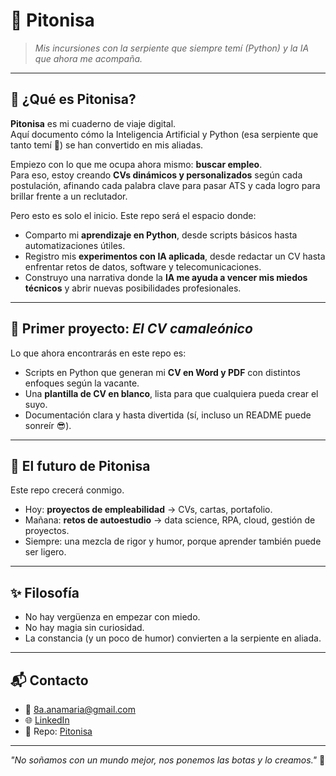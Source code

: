 # 🔮 Pitonisa  
> *Mis incursiones con la serpiente que siempre temí (Python) y la IA que ahora me acompaña.*  

---

## 🌱 ¿Qué es Pitonisa?
**Pitonisa** es mi cuaderno de viaje digital.  
Aquí documento cómo la Inteligencia Artificial y Python (esa serpiente que tanto temí 🐍) se han convertido en mis aliadas.  

Empiezo con lo que me ocupa ahora mismo: **buscar empleo**.  
Para eso, estoy creando **CVs dinámicos y personalizados** según cada postulación, afinando cada palabra clave para pasar ATS y cada logro para brillar frente a un reclutador.  

Pero esto es solo el inicio. Este repo será el espacio donde:  
- Comparto mi **aprendizaje en Python**, desde scripts básicos hasta automatizaciones útiles.  
- Registro mis **experimentos con IA aplicada**, desde redactar un CV hasta enfrentar retos de datos, software y telecomunicaciones.  
- Construyo una narrativa donde la **IA me ayuda a vencer mis miedos técnicos** y abrir nuevas posibilidades profesionales.  

---

## 🚀 Primer proyecto: *El CV camaleónico*
Lo que ahora encontrarás en este repo es:  
- Scripts en Python que generan mi **CV en Word y PDF** con distintos enfoques según la vacante.  
- Una **plantilla de CV en blanco**, lista para que cualquiera pueda crear el suyo.  
- Documentación clara y hasta divertida (sí, incluso un README puede sonreír 😎).  

---

## 🔮 El futuro de Pitonisa
Este repo crecerá conmigo.  
- Hoy: **proyectos de empleabilidad** → CVs, cartas, portafolio.  
- Mañana: **retos de autoestudio** → data science, RPA, cloud, gestión de proyectos.  
- Siempre: una mezcla de rigor y humor, porque aprender también puede ser ligero.  

---

## ✨ Filosofía
- No hay vergüenza en empezar con miedo.  
- No hay magia sin curiosidad.  
- La constancia (y un poco de humor) convierten a la serpiente en aliada.  

---

## 📬 Contacto
- 📧 8a.anamaria@gmail.com  
- 🌐 [LinkedIn](https://linkedin.com/in/8aanamaria)  
- 🐙 Repo: [Pitonisa](https://github.com/TU_USUARIO/Pitonisa)  

---

*"No soñamos con un mundo mejor, nos ponemos las botas y lo creamos."* 🚀
